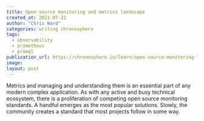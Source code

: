 ```yaml
---
title: Open source monitoring and metrics landscape
created_at: 2021-07-22
author: "Chris Ward"
categories: writing chronosphere
tags: 
  - observability
  - prometheus
  - promql
publication_url: https://chronosphere.io/learn/open-source-monitoring-landscape/
image:
layout: post
---
```


Metrics and managing and understanding them is an essential part of any modern complex application. As with any active and busy technical ecosystem, there is a proliferation of competing open source monitoring standards. A handful emerges as the most popular solutions. Slowly, the community creates a standard that most projects follow in some way.